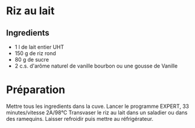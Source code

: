 # Riz au lait

## Ingredients

- 1 l de lait entier UHT
- 150 g de riz rond
- 80 g de sucre
- 2 c.s. d'arôme naturel de vanille bourbon ou une gousse de Vanille

# Préparation

Mettre tous les ingredients dans la cuve.
Lancer le programme EXPERT, 33 minutes/vitesse 2A/98°C
Transvaser le riz au lait dans un saladier ou dans des ramequins. 
Laisser refroidir puis mettre au réfrigérateur.
